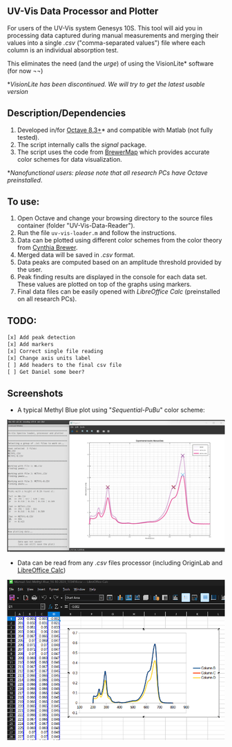## **UV-Vis Data Processor and Plotter**

For users of the UV-Vis system Genesys 10S. This tool will aid you in processing data
captured during manual measurements and merging their values into a single _.csv_
("comma-separated values") file where each column is an individual absorption test.

This eliminates the need (and the _urge_) of using the VisionLite* software (for now ¬¬)

*_VisionLite has been discontinued. We will try to get the latest usable version_

## **Description/Dependencies**

1. Developed in/for [Octave 8.3+](https://octave.org)* and compatible with Matlab (not fully tested).
2. The script internally calls the _signal_ package.
3. The script uses the code from [BrewerMap](https://github.com/DrosteEffect/BrewerMap) which provides
accurate color schemes for data visualization.

*_Nanofunctional users: please note that all research PCs have Octave preinstalled_.

## **To use:**

1. Open Octave and change your browsing directory to the source files container (folder "UV-Vis-Data-Reader").
2. Run the file `uv-vis-loader.m` and follow the instructions.
3. Data can be plotted using different color schemes from the color theory from [Cynthia Brewer](http://colorbrewer.org).
4. Merged data will be saved in _.csv_ format.
5. Data peaks are computed based on an amplitude threshold provided by the user.
6. Peak finding results are displayed in the console for each data set. These values are plotted on top of the graphs using markers.
7. Final data files can be easily opened with _LibreOffice Calc_ (preinstalled on all research PCs).

## **TODO:**

    [x] Add peak detection
    [x] Add markers
    [x] Correct single file reading
    [x] Change axis units label
    [ ] Add headers to the final csv file
    [ ] Get Daniel some beer?

## **Screenshots**

- A typical Methyl Blue plot using "_Sequential-PuBu_" color scheme:

![image](https://github.com/dzalf/UV-Vis-Data-Reader/blob/peaks-detection/Test%20Data/Console%20and%20Plot%20Outputs.png)

- Data can be read from any _.csv_ files processor (including OriginLab and [LibreOffice Calc](https://www.libreoffice.org))

![image](https://github.com/dzalf/UV-Vis-Data-Reader/blob/main/Test%20Data/Merged_Data_csv_Libre-Office.png)



